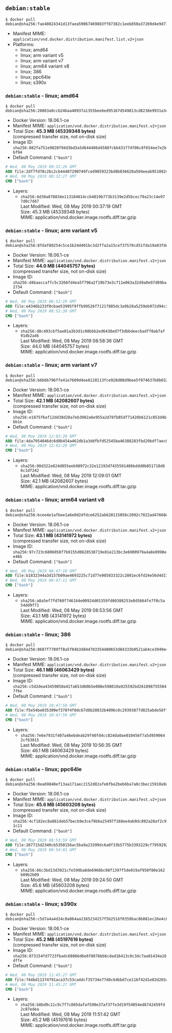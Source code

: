 ## `debian:stable`

```console
$ docker pull debian@sha256:fae40824341d13faea59067469883ff87382c1eeb850a37269d4e9d71bc17919
```

-	Manifest MIME: `application/vnd.docker.distribution.manifest.list.v2+json`
-	Platforms:
	-	linux; amd64
	-	linux; arm variant v5
	-	linux; arm variant v7
	-	linux; arm64 variant v8
	-	linux; 386
	-	linux; ppc64le
	-	linux; s390x

### `debian:stable` - linux; amd64

```console
$ docker pull debian@sha256:20863a0ccb24baa48937a1355bee6ed95167d549813cd8238e9931a347a5b6cf
```

-	Docker Version: 18.06.1-ce
-	Manifest MIME: `application/vnd.docker.distribution.manifest.v2+json`
-	Total Size: **45.3 MB (45339348 bytes)**  
	(compressed transfer size, not on-disk size)
-	Image ID: `sha256:882fa751e9028f94d3bd3a5d644486d4588fcbb431f74f06c8f654ee7e2bbf94`
-	Default Command: `["bash"]`

```dockerfile
# Wed, 08 May 2019 00:32:26 GMT
ADD file:2df7fd78c2bc2cb44487290749fced9859323bd8b036620a504eeab95109245b in / 
# Wed, 08 May 2019 00:32:27 GMT
CMD ["bash"]
```

-	Layers:
	-	`sha256:4d30a878834e113184014ccb4019b773b3139e2d5bcec79a23c14e977d0c7d47`  
		Last Modified: Wed, 08 May 2019 00:37:19 GMT  
		Size: 45.3 MB (45339348 bytes)  
		MIME: application/vnd.docker.image.rootfs.diff.tar.gzip

### `debian:stable` - linux; arm variant v5

```console
$ docker pull debian@sha256:8fdaf80254c5ce1b24d401bc3d2ffa2a15cef37570cd51fda19a03fde5582053
```

-	Docker Version: 18.06.1-ce
-	Manifest MIME: `application/vnd.docker.distribution.manifest.v2+json`
-	Total Size: **44.0 MB (44045757 bytes)**  
	(compressed transfer size, not on-disk size)
-	Image ID: `sha256:d4baaccaffc5c3266fd4ea5f796a2f19b73e3c711e063a32d9a0e97d89ba2734`
-	Default Command: `["bash"]`

```dockerfile
# Wed, 08 May 2019 08:52:29 GMT
ADD file:e4346b233f0cbae53995f9ffb99526f7121f885dc3a9b28a5259eb972d94c36f in / 
# Wed, 08 May 2019 08:52:30 GMT
CMD ["bash"]
```

-	Layers:
	-	`sha256:d8c493cbf5ae01a3b3d1c08bbb2ed6438ed7f3dbbdeec6adff0ab7af91db2a46`  
		Last Modified: Wed, 08 May 2019 08:58:36 GMT  
		Size: 44.0 MB (44045757 bytes)  
		MIME: application/vnd.docker.image.rootfs.diff.tar.gzip

### `debian:stable` - linux; arm variant v7

```console
$ docker pull debian@sha256:b6b6b796ffe41e7609d4ee8128113fce928d08d9bee5f974637b8b6524854e50
```

-	Docker Version: 18.06.1-ce
-	Manifest MIME: `application/vnd.docker.distribution.manifest.v2+json`
-	Total Size: **42.1 MB (42082607 bytes)**  
	(compressed transfer size, not on-disk size)
-	Image ID: `sha256:e1875f6af12dd38d28a7eb3082a6e955a2d78fb85df71428b6121c853d4bbb1e`
-	Default Command: `["bash"]`

```dockerfile
# Wed, 08 May 2019 12:02:28 GMT
ADD file:4da7954046dc6d8b454a462db1a3ddfbfd52545ba46388283fbd29bdf7aec006 in / 
# Wed, 08 May 2019 12:02:29 GMT
CMD ["bash"]
```

-	Layers:
	-	`sha256:08d322e824d855eeb98972c32e12193d7435591486bddd0b851718d66c1df242`  
		Last Modified: Wed, 08 May 2019 12:09:01 GMT  
		Size: 42.1 MB (42082607 bytes)  
		MIME: application/vnd.docker.image.rootfs.diff.tar.gzip

### `debian:stable` - linux; arm64 variant v8

```console
$ docker pull debian@sha256:bcee4e1afbee1a6e0d2dfdce6252ab620115058c2092c7022ad47668e979d71c
```

-	Docker Version: 18.06.1-ce
-	Manifest MIME: `application/vnd.docker.distribution.manifest.v2+json`
-	Total Size: **43.1 MB (43141972 bytes)**  
	(compressed transfer size, not on-disk size)
-	Image ID: `sha256:97c723c6806058f7b9155d0828538719e81e213bc3e6900979a4a8e8998ee46b`
-	Default Command: `["bash"]`

```dockerfile
# Wed, 08 May 2019 08:47:10 GMT
ADD file:b1832344a3d157b09ae4693225c71d77e985833322c2801ec6fd24e56d4d17d6 in / 
# Wed, 08 May 2019 08:47:11 GMT
CMD ["bash"]
```

-	Layers:
	-	`sha256:a8a5ef7fd760f746164e00924d65359fd60388253e8d5664fe7f0c5a54dd9f71`  
		Last Modified: Wed, 08 May 2019 08:53:56 GMT  
		Size: 43.1 MB (43141972 bytes)  
		MIME: application/vnd.docker.image.rootfs.diff.tar.gzip

### `debian:stable` - linux; 386

```console
$ docker pull debian@sha256:0687f7789ff8a5f04b3d844703354480653d84333b0521ab4ce3949e42839568
```

-	Docker Version: 18.06.1-ce
-	Manifest MIME: `application/vnd.docker.distribution.manifest.v2+json`
-	Total Size: **46.1 MB (46063429 bytes)**  
	(compressed transfer size, not on-disk size)
-	Image ID: `sha256:c5d2dea43459050a41fa653d60b5e008e598010a925592bd2618987555047f6e`
-	Default Command: `["bash"]`

```dockerfile
# Wed, 08 May 2019 10:47:58 GMT
ADD file:f5e54be035309ef378f4f0dc67d8b28832b4096c0c29393877d825abde58ff90 in / 
# Wed, 08 May 2019 10:47:59 GMT
CMD ["bash"]
```

-	Layers:
	-	`sha256:7e6e7931f407a46ebdeab29f40fd4cc824da0ae010456f7a5d9590642cf63815`  
		Last Modified: Wed, 08 May 2019 10:56:35 GMT  
		Size: 46.1 MB (46063429 bytes)  
		MIME: application/vnd.docker.image.rootfs.diff.tar.gzip

### `debian:stable` - linux; ppc64le

```console
$ docker pull debian@sha256:0ea69840ef13aa171aec2152d82afe6fbe2beb6ba7a0c3bec15910a9a8d56629
```

-	Docker Version: 18.06.1-ce
-	Manifest MIME: `application/vnd.docker.distribution.manifest.v2+json`
-	Total Size: **45.6 MB (45603208 bytes)**  
	(compressed transfer size, not on-disk size)
-	Image ID: `sha256:4cf182ec8a861deb57becb9e3ce79b6a25497f168ee4ab9dc892a28af2c91c11`
-	Default Command: `["bash"]`

```dockerfile
# Wed, 08 May 2019 08:53:59 GMT
ADD file:267715d2340cb5350156ac5ba9a23399dc6a0f33b5775b3393229cf795929292 in / 
# Wed, 08 May 2019 08:54:01 GMT
CMD ["bash"]
```

-	Layers:
	-	`sha256:66c3bd13d3921cfe599ba8de6968bc08f1397f5de019af950f00e162b09b2b09`  
		Last Modified: Wed, 08 May 2019 09:24:50 GMT  
		Size: 45.6 MB (45603208 bytes)  
		MIME: application/vnd.docker.image.rootfs.diff.tar.gzip

### `debian:stable` - linux; s390x

```console
$ docker pull debian@sha256:c5d7a4a4d24c0a864aa2165234157f5b2516f0359bac8b881ec26e4c86e2f2b5
```

-	Docker Version: 18.06.1-ce
-	Manifest MIME: `application/vnd.docker.distribution.manifest.v2+json`
-	Total Size: **45.2 MB (45197616 bytes)**  
	(compressed transfer size, not on-disk size)
-	Image ID: `sha256:873154fd7723fbadc60866d6e6f887bbb6cdad16413c0c3dc7aa01434a16dffe`
-	Default Command: `["bash"]`

```dockerfile
# Wed, 08 May 2019 11:45:27 GMT
ADD file:744bd11374791aca37c53ca4dcf35734e77d8c64bbd7ce116f42d1e83d265a38 in / 
# Wed, 08 May 2019 11:45:27 GMT
CMD ["bash"]
```

-	Layers:
	-	`sha256:b8bd9c11c9c7f7c805dafaf590e37af37fe3d19f54054ed6742459fd2c87edea`  
		Last Modified: Wed, 08 May 2019 11:51:42 GMT  
		Size: 45.2 MB (45197616 bytes)  
		MIME: application/vnd.docker.image.rootfs.diff.tar.gzip
